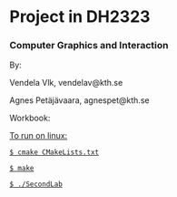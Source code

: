<h1> Project in DH2323 </h1>
<h3> Computer Graphics and Interaction </h3>
</hr>
<p> By: </p>
<p> Vendela Vlk, vendelav@kth.se </p>
<p> Agnes Petäjävaara, agnespet@kth.se </p>
<p> Workbook: </p> <a href="https://projectapvv.wordpress.com/"> 
</hr>
<p>To run on linux:</p> 
<code>$ cmake CMakeLists.txt</code>

<code>$ make</code>

<code>$ ./SecondLab</code>
